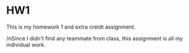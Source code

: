 # HW1
This is my homework 1 and extra creidt assignment.

/nSince I didn't find any teammate from class, this assignment is all my individual work.

